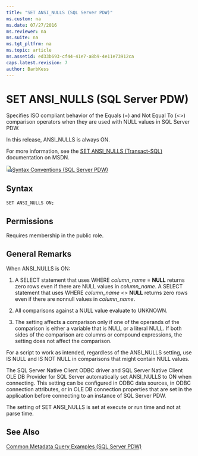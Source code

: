 ```yaml
---
title: "SET ANSI_NULLS (SQL Server PDW)"
ms.custom: na
ms.date: 07/27/2016
ms.reviewer: na
ms.suite: na
ms.tgt_pltfrm: na
ms.topic: article
ms.assetid: ed33b693-cf44-41e7-a8b9-4e11e73912ca
caps.latest.revision: 7
author: BarbKess
---
```

# SET ANSI_NULLS (SQL Server PDW)
Specifies ISO compliant behavior of the Equals (=) and Not Equal To (<>) comparison operators when they are used with NULL values in SQL Server PDW.  
  
In this release, ANSI_NULLS is always ON.  
  
For more information, see the [SET ANSI_NULLS (Transact-SQL)](http://msdn.microsoft.com/en-us/library/ms188048(v=sql11)) documentation on MSDN.  
  
![Topic link icon](../sqlpdw/media/Topic_Link.gif "Topic_Link")[Syntax Conventions &#40;SQL Server PDW&#41;](../sqlpdw/syntax-conventions-sql-server-pdw.md)  
  
## Syntax  
  
```  
SET ANSI_NULLS ON;  
```  
  
## Permissions  
Requires membership in the public role.  
  
## General Remarks  
When ANSI_NULLS is ON:  
  
1.  A SELECT statement that uses WHERE *column_name* = **NULL** returns zero rows even if there are NULL values in *column_name*. A SELECT statement that uses WHERE *column_name* <> **NULL** returns zero rows even if there are nonnull values in *column_name*.  
  
2.  All comparisons against a NULL value evaluate to UNKNOWN.  
  
3.  The setting affects a comparison only if one of the operands of the comparison is either a variable that is NULL or a literal NULL. If both sides of the comparison are columns or compound expressions, the setting does not affect the comparison.  
  
For a script to work as intended, regardless of the ANSI_NULLS setting, use IS NULL and IS NOT NULL in comparisons that might contain NULL values.  
  
The SQL Server Native Client ODBC driver and SQL Server Native Client OLE DB Provider for SQL Server automatically set ANSI_NULLS to ON when connecting. This setting can be configured in ODBC data sources, in ODBC connection attributes, or in OLE DB connection properties that are set in the application before connecting to an instance of SQL Server PDW.  
  
The setting of SET ANSI_NULLS is set at execute or run time and not at parse time.  
  
## See Also  
[Common Metadata Query Examples &#40;SQL Server PDW&#41;](../sqlpdw/common-metadata-query-examples-sql-server-pdw.md)  
  
